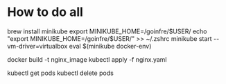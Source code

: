 # How to do all

brew install minikube
export MINIKUBE_HOME=/goinfre/$USER/
echo "export MINIKUBE_HOME=/goinfre/$USER/" >> ~/.zshrc
minikube start --vm-driver=virtualbox
eval $(minikube docker-env)

docker build -t nginx_image
kubectl apply -f nginx.yaml

kubectl get pods
kubectl delete pods